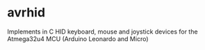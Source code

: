 # avrhid
Implements in C HID keyboard, mouse and joystick devices for the Atmega32u4 MCU (Arduino Leonardo and Micro)
